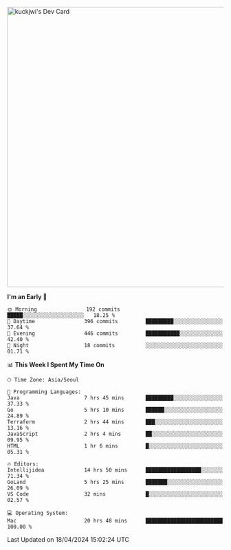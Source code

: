 <a href="https://app.daily.dev/kuckhwancho"><img src="https://api.daily.dev/devcards/v2/efef39c8028947428b3c0b486b9cd9b6.png?r=iz2&type=wide" width="652" alt="kuckjwi's Dev Card"/></a>

<!--START_SECTION:waka-->
**I'm an Early 🐤** 

```text
🌞 Morning                192 commits         █████░░░░░░░░░░░░░░░░░░░░   18.25 % 
🌆 Daytime                396 commits         █████████░░░░░░░░░░░░░░░░   37.64 % 
🌃 Evening                446 commits         ███████████░░░░░░░░░░░░░░   42.40 % 
🌙 Night                  18 commits          ░░░░░░░░░░░░░░░░░░░░░░░░░   01.71 % 
```


📊 **This Week I Spent My Time On** 

```text
🕑︎ Time Zone: Asia/Seoul

💬 Programming Languages: 
Java                     7 hrs 45 mins       █████████░░░░░░░░░░░░░░░░   37.33 % 
Go                       5 hrs 10 mins       ██████░░░░░░░░░░░░░░░░░░░   24.89 % 
Terraform                2 hrs 44 mins       ███░░░░░░░░░░░░░░░░░░░░░░   13.16 % 
JavaScript               2 hrs 4 mins        ██░░░░░░░░░░░░░░░░░░░░░░░   09.95 % 
HTML                     1 hr 6 mins         █░░░░░░░░░░░░░░░░░░░░░░░░   05.31 % 

🔥 Editors: 
Intellijidea             14 hrs 50 mins      ██████████████████░░░░░░░   71.34 % 
GoLand                   5 hrs 25 mins       ███████░░░░░░░░░░░░░░░░░░   26.09 % 
VS Code                  32 mins             █░░░░░░░░░░░░░░░░░░░░░░░░   02.57 % 

💻 Operating System: 
Mac                      20 hrs 48 mins      █████████████████████████   100.00 % 
```


 Last Updated on 18/04/2024 15:02:24 UTC
<!--END_SECTION:waka-->
